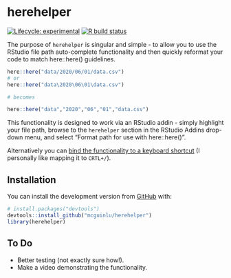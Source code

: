
<!-- README.md is generated from README.Rmd. Please edit that file -->

# herehelper

<!-- badges: start -->

[![Lifecycle:
experimental](https://img.shields.io/badge/lifecycle-experimental-orange.svg)](https://www.tidyverse.org/lifecycle/#experimental)
[![R build
status](https://github.com/mcguinlu/herehelper/workflows/R-CMD-check/badge.svg)](https://github.com/mcguinlu/herehelper/actions)
<!-- badges: end -->

The purpose of `herehelper` is singular and simple - to allow you to use
the RStudio file path auto-complete functionality and then quickly
reformat your code to match here::here() guidelines.

``` r
here::here("data/2020/06/01/data.csv")
# or
here::here("data\2020\06\01\data.csv")

# becomes

here::here("data","2020","06","01","data.csv")
```

This functionality is designed to work via an RStudio addin - simply
highlight your file path, browse to the `herehelper` section in the
RStudio Addins drop-down menu, and select “Format path for use with
here::here()”.

Alternatively you can [bind the functionality to a keyboard
shortcut](https://support.rstudio.com/hc/en-us/articles/206382178-Customizing-Keyboard-Shortcuts)
(I personally like mapping it to `CRTL+/`).

## Installation

You can install the development version from
[GitHub](https://github.com/) with:

``` r
# install.packages("devtools")
devtools::install_github("mcguinlu/herehelper")
library(herehelper)
```

## To Do

  - Better testing (not exactly sure how\!).
  - Make a video demonstrating the functionality.
